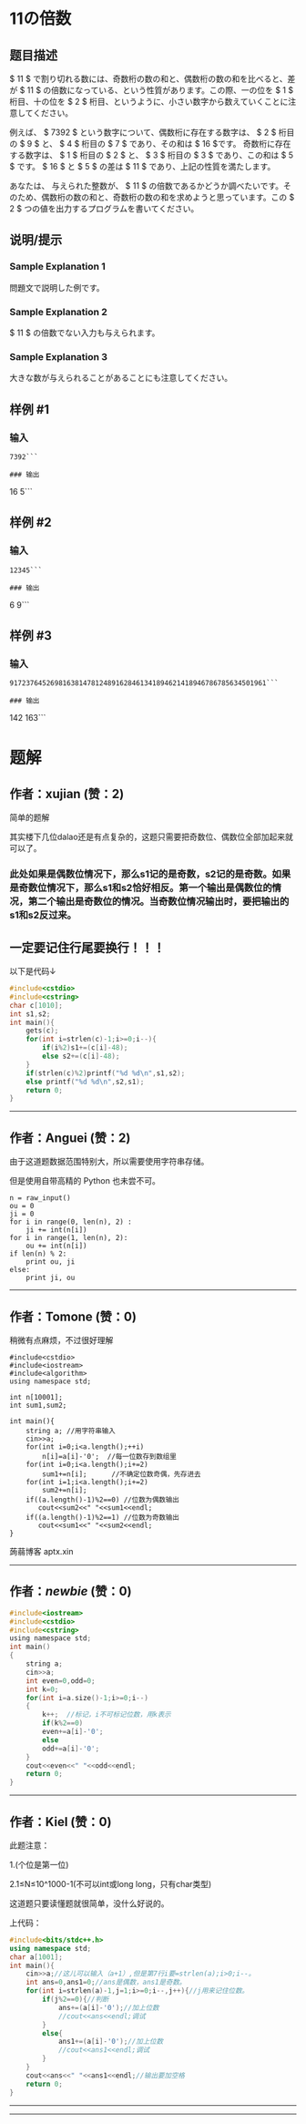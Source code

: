 # 11の倍数

## 题目描述

[problemUrl]: https://atcoder.jp/contests/code-formula-2014-qualb/tasks/code_formula_2014_qualB_b

$ 11 $ で割り切れる数には、奇数桁の数の和と、偶数桁の数の和を比べると、差が $ 11 $ の倍数になっている、という性質があります。この際、一の位を $ 1 $ 桁目、十の位を $ 2 $ 桁目、というように、小さい数字から数えていくことに注意してください。

例えば、 $ 7392 $ という数字について、偶数桁に存在する数字は、 $ 2 $ 桁目の $ 9 $ と、 $ 4 $ 桁目の $ 7 $ であり、その和は $ 16 $です。 奇数桁に存在する数字は、 $ 1 $ 桁目の $ 2 $ と、 $ 3 $ 桁目の $ 3 $ であり、この和は $ 5 $ です。 $ 16 $ と $ 5 $ の差は $ 11 $ であり、上記の性質を満たします。

あなたは、 与えられた整数が、 $ 11 $ の倍数であるかどうか調べたいです。そのため、偶数桁の数の和と、奇数桁の数の和を求めようと思っています。この $ 2 $ つの値を出力するプログラムを書いてください。

## 说明/提示

### Sample Explanation 1

問題文で説明した例です。

### Sample Explanation 2

$ 11 $ の倍数でない入力も与えられます。

### Sample Explanation 3

大きな数が与えられることがあることにも注意してください。

## 样例 #1

### 输入

```
7392```

### 输出

```
16 5```

## 样例 #2

### 输入

```
12345```

### 输出

```
6 9```

## 样例 #3

### 输入

```
917237645269816381478124891628461341894621418946786785634501961```

### 输出

```
142 163```

# 题解

## 作者：xujian (赞：2)

简单的题解

其实楼下几位dalao还是有点复杂的，这题只需要把奇数位、偶数位全部加起来就可以了。

### 此处如果是偶数位情况下，那么s1记的是奇数，s2记的是奇数。如果是奇数位情况下，那么s1和s2恰好相反。第一个输出是偶数位的情况，第二个输出是奇数位的情况。当奇数位情况输出时，要把输出的s1和s2反过来。

## 一定要记住行尾要换行！！！

以下是代码↓

```cpp
#include<cstdio>
#include<cstring>
char c[1010];
int s1,s2;
int main(){
	gets(c);
	for(int i=strlen(c)-1;i>=0;i--){
		if(i%2)s1+=(c[i]-48);
		else s2+=(c[i]-48);
	}
	if(strlen(c)%2)printf("%d %d\n",s1,s2);
	else printf("%d %d\n",s2,s1);
	return 0;
}
```

---

## 作者：Anguei (赞：2)

由于这道题数据范围特别大，所以需要使用字符串存储。

但是使用自带高精的 Python 也未尝不可。

```python2
n = raw_input()
ou = 0
ji = 0
for i in range(0, len(n), 2) :
	ji += int(n[i])
for i in range(1, len(n), 2):
	ou += int(n[i])
if len(n) % 2:
	print ou, ji
else:
	print ji, ou

```

---

## 作者：Tomone (赞：0)

稍微有点麻烦，不过很好理解
```
#include<cstdio>
#include<iostream>
#include<algorithm>
using namespace std;

int n[10001];
int sum1,sum2;

int main(){
	string a; //用字符串输入
	cin>>a;
	for(int i=0;i<a.length();++i)
	    n[i]=a[i]-'0';  //每一位数存到数组里
	for(int i=0;i<a.length();i+=2)
	    sum1+=n[i];      //不确定位数奇偶，先存进去
	for(int i=1;i<a.length();i+=2)
	    sum2+=n[i];
	if((a.length()-1)%2==0) //位数为偶数输出
	   cout<<sum2<<" "<<sum1<<endl;
	if((a.length()-1)%2==1) //位数为奇数输出
	   cout<<sum1<<" "<<sum2<<endl;
}
```
蒟蒻博客 aptx.xin

---

## 作者：_newbie_ (赞：0)

```c
#include<iostream>
#include<cstdio>
#include<cstring>
using namespace std;
int main()
{
    string a;
    cin>>a;	
    int even=0,odd=0;
    int k=0;
    for(int i=a.size()-1;i>=0;i--)
    {
        k++;  //标记，i不可标记位数，用k表示 
        if(k%2==0)
        even+=a[i]-'0';
        else
        odd+=a[i]-'0';
    }
    cout<<even<<" "<<odd<<endl;
    return 0;
}
```

---

## 作者：Kiel (赞：0)

此题注意：

1.(个位是第一位) 

2.1≤N≤10^1000-1(不可以int或long long，只有char类型)

这道题只要读懂题就很简单，没什么好说的。

上代码：

```cpp
#include<bits/stdc++.h>
using namespace std;
char a[1001];
int main(){
    cin>>a;//这儿可以输入（a+1）,但是第7行i要=strlen(a);i>0;i--。
    int ans=0,ans1=0;//ans是偶数，ans1是奇数。
    for(int i=strlen(a)-1,j=1;i>=0;i--,j++){//j用来记住位数。
        if(j%2==0){//判断
            ans+=(a[i]-'0');//加上位数
            //cout<<ans<<endl;调试
        }
        else{
            ans1+=(a[i]-'0');//加上位数
            //cout<<ans1<<endl;调试
        }
    }
    cout<<ans<<" "<<ans1<<endl;//输出要加空格
    return 0;
}
```

------------


---

